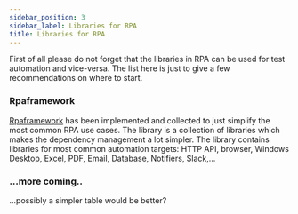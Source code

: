 ```yaml
---
sidebar_position: 3
sidebar_label: Libraries for RPA
title: Libraries for RPA
---
```


First of all please do not forget that the libraries in RPA can be used for test automation and vice-versa.
The list here is just to give a few recommendations on where to start.


### Rpaframework

[Rpaframework](https://rpaframework.org) has been implemented and collected to just simplify the most common RPA use cases. The library is a collection of libraries which makes the dependency management a lot simpler.
The library contains libraries for most common automation targets: HTTP API, browser, Windows Desktop, Excel, PDF, Email, Database, Notifiers, Slack,...

### ...more coming..

...possibly a simpler table would be better?
